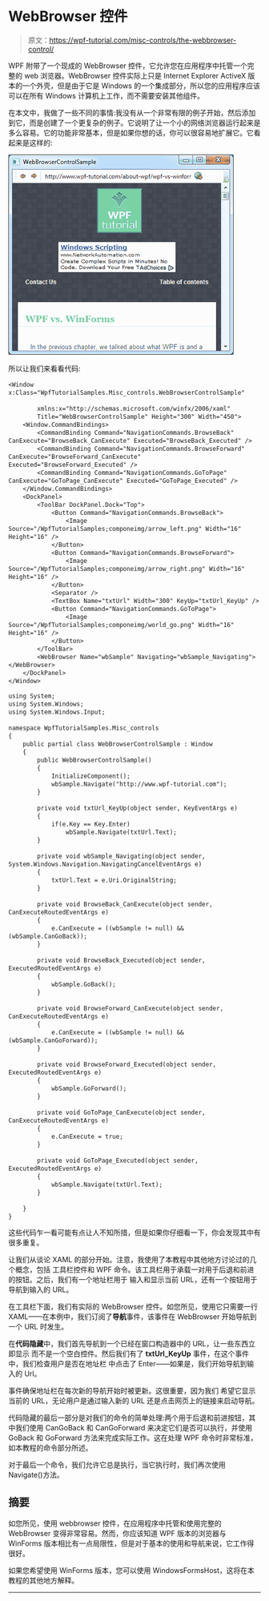 # WebBrowser 控件

> 原文：<https://wpf-tutorial.com/misc-controls/the-webbrowser-control/>

WPF 附带了一个现成的 WebBrowser 控件，它允许您在应用程序中托管一个完整的 web 浏览器。WebBrowser 控件实际上只是 Internet Explorer ActiveX 版本的一个外壳，但是由于它是 Windows 的一个集成部分，所以您的应用程序应该可以在所有 Windows 计算机上工作，而不需要安装其他组件。

在本文中，我做了一些不同的事情:我没有从一个非常有限的例子开始，然后添加到它，而是创建了一个更复杂的例子。它说明了让一个小的网络浏览器运行起来是多么容易。它的功能非常基本，但是如果你想的话，你可以很容易地扩展它。它看起来是这样的:

![](img/d18815b22a514a064b35489c685b54c1.png "A small web browser using the WPF WebBrowser control")

所以让我们来看看代码:

```
<Window x:Class="WpfTutorialSamples.Misc_controls.WebBrowserControlSample"

        xmlns:x="http://schemas.microsoft.com/winfx/2006/xaml"
        Title="WebBrowserControlSample" Height="300" Width="450">
    <Window.CommandBindings>
        <CommandBinding Command="NavigationCommands.BrowseBack" CanExecute="BrowseBack_CanExecute" Executed="BrowseBack_Executed" />
        <CommandBinding Command="NavigationCommands.BrowseForward" CanExecute="BrowseForward_CanExecute" Executed="BrowseForward_Executed" />
        <CommandBinding Command="NavigationCommands.GoToPage" CanExecute="GoToPage_CanExecute" Executed="GoToPage_Executed" />
    </Window.CommandBindings>
    <DockPanel>
        <ToolBar DockPanel.Dock="Top">
            <Button Command="NavigationCommands.BrowseBack">
                <Image Source="/WpfTutorialSamples;componeimg/arrow_left.png" Width="16" Height="16" />
            </Button>
            <Button Command="NavigationCommands.BrowseForward">
                <Image Source="/WpfTutorialSamples;componeimg/arrow_right.png" Width="16" Height="16" />
            </Button>
            <Separator />
            <TextBox Name="txtUrl" Width="300" KeyUp="txtUrl_KeyUp" />
            <Button Command="NavigationCommands.GoToPage">
                <Image Source="/WpfTutorialSamples;componeimg/world_go.png" Width="16" Height="16" />
            </Button>
        </ToolBar>
        <WebBrowser Name="wbSample" Navigating="wbSample_Navigating"></WebBrowser>
    </DockPanel>
</Window>
```

```
using System;
using System.Windows;
using System.Windows.Input;

namespace WpfTutorialSamples.Misc_controls
{
	public partial class WebBrowserControlSample : Window
	{
		public WebBrowserControlSample()
		{
			InitializeComponent();
			wbSample.Navigate("http://www.wpf-tutorial.com");
		}

		private void txtUrl_KeyUp(object sender, KeyEventArgs e)
		{
			if(e.Key == Key.Enter)
				wbSample.Navigate(txtUrl.Text);
		}

		private void wbSample_Navigating(object sender, System.Windows.Navigation.NavigatingCancelEventArgs e)
		{
			txtUrl.Text = e.Uri.OriginalString;
		}

		private void BrowseBack_CanExecute(object sender, CanExecuteRoutedEventArgs e)
		{
			e.CanExecute = ((wbSample != null) && (wbSample.CanGoBack));
		}

		private void BrowseBack_Executed(object sender, ExecutedRoutedEventArgs e)
		{
			wbSample.GoBack();
		}

		private void BrowseForward_CanExecute(object sender, CanExecuteRoutedEventArgs e)
		{
			e.CanExecute = ((wbSample != null) && (wbSample.CanGoForward));
		}

		private void BrowseForward_Executed(object sender, ExecutedRoutedEventArgs e)
		{
			wbSample.GoForward();
		}

		private void GoToPage_CanExecute(object sender, CanExecuteRoutedEventArgs e)
		{
			e.CanExecute = true;
		}

		private void GoToPage_Executed(object sender, ExecutedRoutedEventArgs e)
		{
			wbSample.Navigate(txtUrl.Text);
		}

	}
}
```

<input type="hidden" name="IL_IN_ARTICLE">

这些代码乍一看可能有点让人不知所措，但是如果你仔细看一下，你会发现其中有很多重复。

让我们从谈论 XAML 的部分开始。注意，我使用了本教程中其他地方讨论过的几个概念，包括 工具栏控件和 WPF 命令。该工具栏用于承载一对用于后退和前进的按钮。之后，我们有一个地址栏用于 输入和显示当前 URL，还有一个按钮用于导航到输入的 URL。

在工具栏下面，我们有实际的 WebBrowser 控件。如您所见，使用它只需要一行 XAML——在本例中，我们订阅了**导航**事件，该事件在 WebBrowser 开始导航到一个 URL 时发生。

在**代码隐藏**中，我们首先导航到一个已经在窗口构造器中的 URL，让一些东西立即显示 而不是一个空白控件。然后我们有了 **txtUrl_KeyUp** 事件，在这个事件中，我们检查用户是否在地址栏 中点击了 Enter——如果是，我们开始导航到输入的 Url。

事件确保地址栏在每次新的导航开始时被更新。这很重要，因为我们 希望它显示当前的 URL，无论用户是通过输入新的 URL 还是点击网页上的链接来启动导航。

代码隐藏的最后一部分是对我们的命令的简单处理:两个用于后退和前进按钮，其中我们使用 CanGoBack 和 CanGoForward 来决定它们是否可以执行，并使用 GoBack 和 GoForward 方法来完成实际工作。这在处理 WPF 命令时非常标准，如本教程的命令部分所述。

对于最后一个命令，我们允许它总是执行，当它执行时，我们再次使用 Navigate()方法。

## 摘要

如您所见，使用 webbrowser 控件，在应用程序中托管和使用完整的 WebBrowser 变得非常容易。然而，你应该知道 WPF 版本的浏览器与 WinForms 版本相比有一点局限性，但是对于基本的使用和导航来说，它工作得很好。

如果您希望使用 WinForms 版本，您可以使用 WindowsFormsHost，这将在本教程的其他地方解释。

* * *